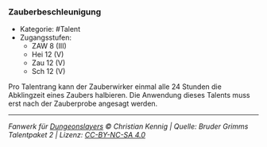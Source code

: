 <!---
Dies ist ein Fanwerk für DUNGEONSLAYERS © von Christian Kennig

Quellen:      [Bruder Grimms Talentpaket 2](https://www.f-space.de/ds4/downloads.html)
              [Talentbeschreibungen](https://www.f-space.de/ds4/tools-talentcards.html)
License:      [CC-BY-NC-SA 4.0](https://creativecommons.org/licenses/by-nc-sa/4.0/deed.de)
Richtlinien:  [Fanwerkrichtlinien](https://www.dungeonslayers.net/fanwerk-richtlinien/)
Autor:        Zauberlehrling
-->

### Zauberbeschleunigung

- Kategorie: #Talent
- Zugangsstufen:
  - ZAW 8 (III)
  - Hei 12 (V)
  - Zau 12 (V)
  - Sch 12 (V)

Pro Talentrang kann der Zauberwirker einmal alle 24 Stunden die Abklingzeit eines Zaubers halbieren. Die Anwendung dieses Talents muss erst nach der Zauberprobe angesagt werden.

---

_Fanwerk für [Dungeonslayers](https://www.dungeonslayers.net/) © Christian Kennig | Quelle: Bruder Grimms Talentpaket 2 | Lizenz: [CC-BY-NC-SA 4.0](https://creativecommons.org/licenses/by-nc-sa/4.0/deed.de)_
